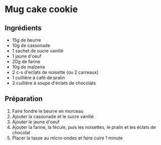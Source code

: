 # Mug cake cookie

## Ingrédients

- 15g de beurre
- 10g de cassonade
- 1 sachet de sucre vanillé
- 1 jaune d'oeuf
- 20g de farine
- 10g de maîzena
- 2 c-s d'eclats de noisette (ou 2 carreaux)
- 1 cuillière à café de pralin
- 2 cuillière à soupe d'éclats de chocolats

## Préparation

1. Faire fondre le beurre en morceau
2. Ajouter la cassonade et le sucre vanillé
3. Ajouter le jaune d'oeuf
4. Ajouter la farine, la fécule, puis les noisettes, le pralin et les éclats de chocolat
5. Placer la tasse au micro-ondes et faire cuire 1 minute
